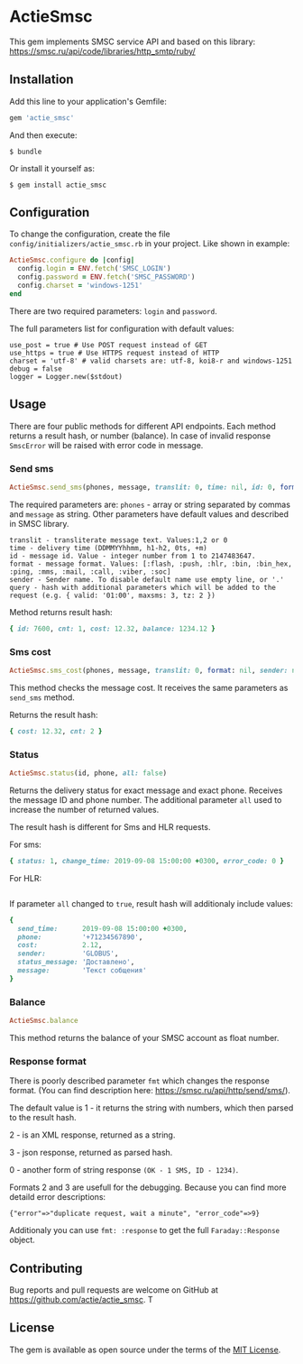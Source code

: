 # ActieSmsc

This gem implements SMSC service API and based on this library: https://smsc.ru/api/code/libraries/http_smtp/ruby/

## Installation

Add this line to your application's Gemfile:

```ruby
gem 'actie_smsc'
```

And then execute:

    $ bundle

Or install it yourself as:

    $ gem install actie_smsc

## Configuration

To change the configuration, create the file `config/initializers/actie_smsc.rb` in your project. Like shown in example:

```ruby
ActieSmsc.configure do |config|
  config.login = ENV.fetch('SMSC_LOGIN')
  config.password = ENV.fetch('SMSC_PASSWORD')
  config.charset = 'windows-1251'
end
```

There are two required parameters: `login` and `password`.

The full parameters list for configuration with default values:
```
use_post = true # Use POST request instead of GET
use_https = true # Use HTTPS request instead of HTTP
charset = 'utf-8' # valid charsets are: utf-8, koi8-r and windows-1251
debug = false
logger = Logger.new($stdout)
```

## Usage

There are four public methods for different API endpoints. Each method returns a result hash, or number (balance). In case of invalid response `SmscError` will be raised with error code in message.

### Send sms

```ruby
ActieSmsc.send_sms(phones, message, translit: 0, time: nil, id: 0, format: nil, sender: nil, **query_params)
```

The required parameters are: `phones` - array or string separated by commas and `message` as string. Other parameters have default values and described in SMSC library.

```
translit - transliterate message text. Values:1,2 or 0
time - delivery time (DDMMYYhhmm, h1-h2, 0ts, +m)
id - message id. Value - integer number from 1 to 2147483647.
format - message format. Values: [:flash, :push, :hlr, :bin, :bin_hex, :ping, :mms, :mail, :call, :viber, :soc]
sender - Sender name. To disable default name use empty line, or '.'
query - hash with additional parameters which will be added to the request (e.g. { valid: '01:00', maxsms: 3, tz: 2 })
```

Method returns result hash:
```ruby
{ id: 7600, cnt: 1, cost: 12.32, balance: 1234.12 }
```

### Sms cost

```ruby
ActieSmsc.sms_cost(phones, message, translit: 0, format: nil, sender: nil, **query_params)
```

This method checks the message cost. It receives the same parameters as `send_sms` method.

Returns the result hash:
```ruby
{ cost: 12.32, cnt: 2 }
```

### Status

```ruby
ActieSmsc.status(id, phone, all: false)
```

Returns the delivery status for exact message and exact phone. Receives the message ID and phone number. The additional parameter `all` used to increase the number of returned values.

The result hash is different for Sms and HLR requests.

For sms:
```ruby
{ status: 1, change_time: 2019-09-08 15:00:00 +0300, error_code: 0 }
```

For HLR:
```ruby
```

If parameter `all` changed to `true`, result hash will additionaly include values:
```ruby
{
  send_time:      2019-09-08 15:00:00 +0300,
  phone:          '+71234567890',
  cost:           2.12,
  sender:         'GLOBUS',
  status_message: 'Доставлено',
  message:        'Текст собщения'
}
```

### Balance

```ruby
ActieSmsc.balance
```
This method returns the balance of your SMSC account as float number.

### Response format

There is poorly described parameter `fmt` which changes the response format. (You can find description here: https://smsc.ru/api/http/send/sms/).

The default value is 1 - it returns the string with numbers, which then parsed to the result hash.

2 - is an XML response, returned as a string.

3 - json response, returned as parsed hash.

0 - another form of string response `(OK - 1 SMS, ID - 1234)`.

Formats 2 and 3 are usefull for the debugging. Because you can find more detaild error descriptions:
```
{"error"=>"duplicate request, wait a minute", "error_code"=>9}
```

Additionaly you can use `fmt: :response` to get the full `Faraday::Response` object.

## Contributing

Bug reports and pull requests are welcome on GitHub at https://github.com/actie/actie_smsc. T

## License

The gem is available as open source under the terms of the [MIT License](https://opensource.org/licenses/MIT).
